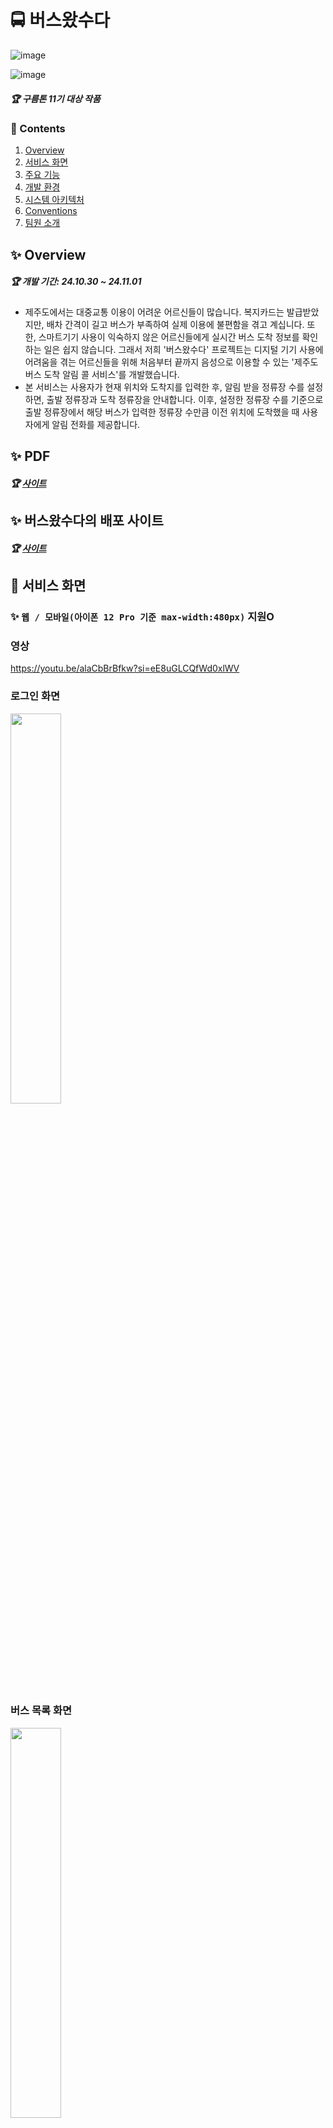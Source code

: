 # 🚍 버스왔수다
![image](https://github.com/user-attachments/assets/f296fff9-0fee-4754-8543-bf34401b352d)

![image](https://github.com/user-attachments/assets/d88aeaaf-0405-4d17-a40f-c48ab5e20ee3)

##### 🏆 구름톤 11기 대상 작품

### 📜 Contents
 1. [Overview](#-overview)
 2. [서비스 화면](#-서비스-화면)
 3. [주요 기능](#-주요-기능)
 4. [개발 환경](#%EF%B8%8F-개발-환경)
 5. [시스템 아키텍처](#-시스템-아키텍처)
 6. [Conventions](#-conventions)
 7. [팀원 소개](#-팀원-소개)
 
## ✨ Overview
##### 🏆 개발 기간: 24.10.30 ~ 24.11.01 
> 
- 제주도에서는 대중교통 이용이 어려운 어르신들이 많습니다. 복지카드는 발급받았지만, 배차 간격이 길고 버스가 부족하여 실제 이용에 불편함을 겪고 계십니다. 또한, 스마트기기 사용이 익숙하지 않은 어르신들에게 실시간 버스 도착 정보를 확인하는 일은 쉽지 않습니다. 그래서 저희 '버스왔수다' 프로젝트는 디지털 기기 사용에 어려움을 겪는 어르신들을 위해 처음부터 끝까지 음성으로 이용할 수 있는 '제주도 버스 도착 알림 콜 서비스'를 개발했습니다.
- 본 서비스는 사용자가 현재 위치와 도착지를 입력한 후, 알림 받을 정류장 수를 설정하면, 출발 정류장과 도착 정류장을 안내합니다. 이후, 설정한 정류장 수를 기준으로 출발 정류장에서 해당 버스가 입력한 정류장 수만큼 이전 위치에 도착했을 때 사용자에게 알림 전화를 제공합니다.

 
## ✨ PDF
##### 🏆 [사이트](https://drive.google.com/file/d/1Orha-Acf9v_-QSNIj74_-2CDK5P66Hvs/view?usp=sharing)


## ✨ 버스왔수다의 배포 사이트
##### 🏆 [사이트](https://k983be54c0935a.user-app.krampoline.com/home)


## 👀 서비스 화면
### ✨ `웹 / 모바일(아이폰 12 Pro 기준 max-width:480px)` 지원O

### 영상
https://youtu.be/alaCbBrBfkw?si=eE8uGLCQfWd0xlWV

### 로그인 화면
<div>
  <img src="https://github.com/user-attachments/assets/f1b9122d-6fa8-4507-a796-3e66bc8ebe07" width="40%"/>
</div>

### 버스 목록 화면 
<div>
  <img src="https://github.com/user-attachments/assets/86ffa671-a605-427c-aa79-ba9f2d7acef6" width="40%"/>
</div>

### 버스 신청 화면
<div>
  <img src="https://github.com/user-attachments/assets/ced3d3ed-46b4-44ed-9afc-b32ae30568f0" width="30%"/>
	  <img src="" width="10%"/>
  <img src="https://github.com/user-attachments/assets/1b7a6727-ad8d-422d-b721-b22c280f4a5d" width="30%"/>
</div>

### 버스 전화 화면
https://youtu.be/hhftesjkh94?si=sEchlAs4iuC-TM2X

### 즐겨찾기 화면
<div>
  <img src="https://github.com/user-attachments/assets/5e140b89-12d4-4707-b2f1-0572cf6643ed" width="40%"/>
</div>

  
## ✨ 기능 

- `회원 관리`
	- 어르신들이 쉽게 사용할 수 있도록 회원가입과 로그인을 동시에 진행할 수 있게 구현했습니다. 인증은 전화번호를 통해 간편하게 이루어지며, 인증 완료 시 JWT 토큰을 발급하여 사용자 인증을 처리합니다.


- `음성 인식 및 Open AI 활용`
  	- 출발지와 도착지를 직접 입력하거나 음성으로 입력할 수 있습니다. 음성 입력 시, Open AI를 통해 더 정확한 키워드를 추출하여 반영합니다.

- `티맵 API를 통한 거리 확인`
	- 출발지와 도착지를 기준으로 티맵 API를 사용해 거리를 계산하고, 이에 가장 가까운 버스 정류장을 찾아 추천합니다. 이 정류장의 노선 ID와 정류장 ID는 백엔드로 전달됩니다.

- `제주 실시간 버스 API 스케줄링`
	- 프론트엔드로부터 받은 데이터를 제주 실시간 버스정보 API로 10초마다 전송하여 출발지로부터 남은 정류장 수를 실시간으로 확인합니다. 사용자가 "5정류장 남음" 알림을 요청한 경우, 남은 정류장이 5개일 때 Twilio API를 통해 사용자에게 전화 알림이 가며, 이때 반복하여 총 2번의 알림 전화가 발송됩니다.

- `즐겨찾기 및 알림 기능`
	- 검색한 버스 기록은 즐겨찾기에 추가할 수 있어 이후에 편리하게 조회할 수 있습니다. 알림은 스케줄링을 통해 지정된 시간대에 반복 알림이 설정되며, 예를 들어, 사용자가 오후 3시경 기록을 남기면 이후 매일 오후 3시경 두 차례 알림 전화가 발송됩니다. 알림 기능은 사용자가 원할 때 비활성화할 수 있습니다.


- `Crampin IDE를 활용한 Kubernetes 배포`
	- 카카오에서 제공하는 Crampin IDE를 이용해 프론트엔드, 백엔드, 데이터베이스를 순차적으로 빌드하고, Kubernetes에 배포하기 위해 Cargo를 통해 배포 작업을 수행했습니다.

## 🖥️ 개발 환경

**Management Tool**
- 형상 관리 : Git
- 디자인 : Figma

**🐳 Backend**
- Java `21`
- Spring Framework `3.2.4`
- Swagger `2.6.0`
- Jpa
- Scheduler


**🗝️ API**
- OpenAI
- TMAP API
- GoogleMAP API
- Twilio
- 제주특별자치도 API
  

**🦊 Frontend**
- React
- TypeScript



**🗂️ DB**
- MariaDB

**🌐 Server**
- Kubernetes
- 카카오 크램플린IDE

**🔨 IDE**
- IntellJ `2023.2`
- VSC

## 💫 시스템 아키텍처

![image](https://github.com/user-attachments/assets/c7aef2ff-367f-4697-abac-dbe7ee1caca8)



### [🎨 화면 설계서](https://www.figma.com/design/xCP8rQaX7zpOIl7bsej1Tw/%EA%B5%AC%EB%A6%84%ED%86%A4?node-id=0-1&node-type=canvas&t=7EZXaZ8RmmOBFJqb-0)

![image](https://github.com/user-attachments/assets/b995f3db-04ba-4c56-a952-d6e5e02734ea)


### [✨ ER Diagram]()
![image](https://github.com/user-attachments/assets/df1f10d7-2971-4305-b85e-78fbb630e1a2)



# 💞 팀원 소개
##### ❤️‍🔥 버스왔수다를 개발한 `구름톤 11기` 팀원들을 소개합니다!

| **[황영은](https://github.com/)** | **[서장호](https://github.com/)** | **[엄석훈](https://github.com/SeokhunEom)** | **[이윤신](https://github.com/TransparentDeveloper)** | **[최승호](https://github.com/chltmdgh522)** |
| :---------------------------------------------------------------------------------------------------------------------------: | :---------------------------------------------------------------------------------------------------------------------------: | :---------------------------------------------------------------------------------------------------------------------------: | :---------------------------------------------------------------------------------------------------------------------------: | :---------------------------------------------------------------------------------------------------------------------------: |
| <img src="https://github.com/user-attachments/assets/157338aa-355d-4c97-b5b9-35e0acd6b113" width="400"> | <img src="https://github.com/user-attachments/assets/c420a1a8-b268-45e4-9703-25d122a57a9d" width="400"> | <img src="https://github.com/user-attachments/assets/173e4414-7238-407a-aaa4-68fe2b436a7a" width="400"> | <img src="https://github.com/user-attachments/assets/c221d4c4-54f2-4230-a175-56c26358309f" width="400"> |  <img src="https://github.com/user-attachments/assets/e792dfc6-e2a7-4b42-b5a5-27672d4df6c7" width="400"> |
| Leader & Planner | Designer | Frontend |  Frontend |   Backend |




## 😃 팀원 역할

- **황영은**
  - 팀장, 기획, 발표, 피피티 제작
- **서장호**
  - 워크플로우 설계, 와이어 프레임 설계 
- **엄석훈**
  - UI 개발 및 API 연동 
- **이윤신**
  - UI 개발 및 API 연동 
- **최승호**
  - API 개발, 서버 배포

